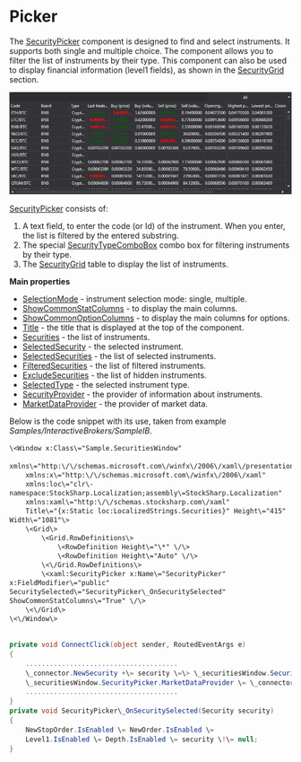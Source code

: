 # Picker

The [SecurityPicker](../api/StockSharp.Xaml.SecurityPicker.html) component is designed to find and select instruments. It supports both single and multiple choice. The component allows you to filter the list of instruments by their type. This component can also be used to display financial information (level1 fields), as shown in the [SecurityGrid](GuiSecurityGrid.md) section. 

![GUI SecurityPicker2](../images/GUI_SecurityPicker2.png)

[SecurityPicker](../api/StockSharp.Xaml.SecurityPicker.html) consists of: 

1. A text field, to enter the code (or Id) of the instrument. When you enter, the list is filtered by the entered substring.
2. The special [SecurityTypeComboBox](../api/StockSharp.Xaml.SecurityTypeComboBox.html) combo box for filtering instruments by their type.
3. The [SecurityGrid](../api/StockSharp.Xaml.SecurityGrid.html) table to display the list of instruments.

**Main properties**

- [SelectionMode](../api/StockSharp.Xaml.SecurityPicker.SelectionMode.html) \- instrument selection mode: single, multiple.
- [ShowCommonStatColumns](../api/StockSharp.Xaml.SecurityPicker.ShowCommonStatColumns.html) \- to display the main columns.
- [ShowCommonOptionColumns](../api/StockSharp.Xaml.SecurityPicker.ShowCommonOptionColumns.html) \- to display the main columns for options.
- [Title](../api/StockSharp.Xaml.SecurityPicker.Title.html) \- the title that is displayed at the top of the component.
- [Securities](../api/StockSharp.Xaml.SecurityPicker.Securities.html) \- the list of instruments.
- [SelectedSecurity](../api/StockSharp.Xaml.SecurityPicker.SelectedSecurity.html) \- the selected instrument.
- [SelectedSecurities](../api/StockSharp.Xaml.SecurityPicker.SelectedSecurities.html) \- the list of selected instruments.
- [FilteredSecurities](../api/StockSharp.Xaml.SecurityPicker.FilteredSecurities.html) \- the list of filtered instruments.
- [ExcludeSecurities](../api/StockSharp.Xaml.SecurityPicker.ExcludeSecurities.html) \- the list of hidden instruments.
- [SelectedType](../api/StockSharp.Xaml.SecurityPicker.SelectedType.html) \- the selected instrument type.
- [SecurityProvider](../api/StockSharp.Xaml.SecurityPicker.SecurityProvider.html) \- the provider of information about instruments.
- [MarketDataProvider](../api/StockSharp.Xaml.SecurityPicker.MarketDataProvider.html) \- the provider of market data.

Below is the code snippet with its use, taken from example *Samples\/InteractiveBrokers\/SampleIB*. 

```xaml
\<Window x:Class\="Sample.SecuritiesWindow"
    xmlns\="http:\/\/schemas.microsoft.com\/winfx\/2006\/xaml\/presentation"
    xmlns:x\="http:\/\/schemas.microsoft.com\/winfx\/2006\/xaml"
    xmlns:loc\="clr\-namespace:StockSharp.Localization;assembly\=StockSharp.Localization"
    xmlns:xaml\="http:\/\/schemas.stocksharp.com\/xaml"
    Title\="{x:Static loc:LocalizedStrings.Securities}" Height\="415" Width\="1081"\>
	\<Grid\>
		\<Grid.RowDefinitions\>
			\<RowDefinition Height\="\*" \/\>
			\<RowDefinition Height\="Auto" \/\>
		\<\/Grid.RowDefinitions\>
		\<xaml:SecurityPicker x:Name\="SecurityPicker" x:FieldModifier\="public" SecuritySelected\="SecurityPicker\_OnSecuritySelected" ShowCommonStatColumns\="True" \/\>
	\<\/Grid\>
\<\/Window\>
	  	
```
```cs
private void ConnectClick(object sender, RoutedEventArgs e)
{
    ......................................
	\_connector.NewSecurity +\= security \=\> \_securitiesWindow.SecurityPicker.Securities.Add(security);
	\_securitiesWindow.SecurityPicker.MarketDataProvider \= \_connector;
	......................................
}
private void SecurityPicker\_OnSecuritySelected(Security security)
{
	NewStopOrder.IsEnabled \= NewOrder.IsEnabled \=
	Level1.IsEnabled \= Depth.IsEnabled \= security \!\= null;
}
```
